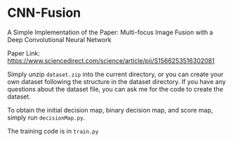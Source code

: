 # CNN-Fusion

A Simple Implementation of the Paper: Multi-focus Image Fusion with a Deep Convolutional Neural Network

Paper Link: <https://www.sciencedirect.com/science/article/pii/S1566253516302081>

Simply unzip `dataset.zip` into the current directory, or you can create your own dataset following the structure in the dataset directory. If you have any questions about the dataset file, you can ask me for the code to create the dataset.

To obtain the initial decision map, binary decision map, and score map, simply run `decisionMap.py`.

The training code is in `train.py`
